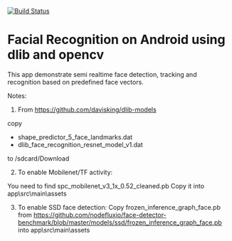 [![Build Status](https://travis-ci.com/hoopoe/FR-android-dlib-opencv.svg?branch=master)](https://travis-ci.com/hoopoe/FR-android-dlib-opencv)

Facial Recognition on Android using dlib and opencv
============


This app demonstrate semi realtime face detection, tracking and recognition based on predefined face vectors.


Notes:

1. From https://github.com/davisking/dlib-models

  copy 
  * shape_predictor_5_face_landmarks.dat
  * dlib_face_recognition_resnet_model_v1.dat
  
  to /sdcard/Download 

2. To enable Mobilenet/TF activity:

  You need to find spc_mobilenet_v3_1x_0.52_cleaned.pb
  Copy it into app\src\main\assets
  

3. To enable SSD face detection:
  Copy frozen_inference_graph_face.pb from 
  https://github.com/nodefluxio/face-detector-benchmark/blob/master/models/ssd/frozen_inference_graph_face.pb
  into app\src\main\assets